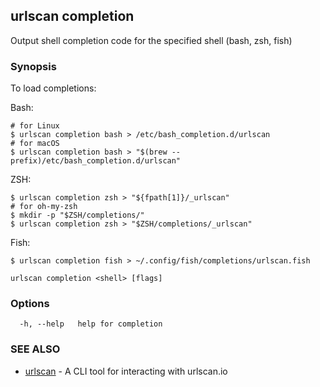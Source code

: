 ## urlscan completion

Output shell completion code for the specified shell (bash, zsh, fish)

### Synopsis

To load completions:

Bash:

    # for Linux
    $ urlscan completion bash > /etc/bash_completion.d/urlscan
    # for macOS
    $ urlscan completion bash > "$(brew --prefix)/etc/bash_completion.d/urlscan"

ZSH:

    $ urlscan completion zsh > "${fpath[1]}/_urlscan"
    # for oh-my-zsh
    $ mkdir -p "$ZSH/completions/"
    $ urlscan completion zsh > "$ZSH/completions/_urlscan"

Fish:

    $ urlscan completion fish > ~/.config/fish/completions/urlscan.fish

```
urlscan completion <shell> [flags]
```

### Options

```
  -h, --help   help for completion
```

### SEE ALSO

* [urlscan](urlscan.md)	 - A CLI tool for interacting with urlscan.io

